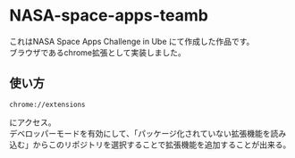 # NASA-space-apps-teamb
これはNASA Space Apps Challenge in Ube にて作成した作品です。  
ブラウザであるchrome拡張として実装しました。  
## 使い方
~~~
chrome://extensions
~~~
にアクセス。  
デベロッパーモードを有効にして、「パッケージ化されていない拡張機能を読み込む」からこのリポジトリを選択することで拡張機能を追加することが出来る。

